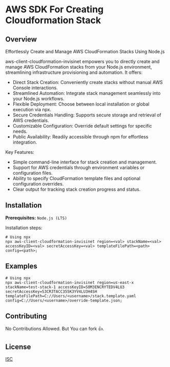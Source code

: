 # AWS SDK For Creating Cloudformation Stack

## Overview

Effortlessly Create and Manage AWS CloudFormation Stacks Using Node.js

aws-client-cloudformation-invisinet empowers you to directly create and manage AWS CloudFormation stacks from your Node.js environment, streamlining infrastructure provisioning and automation. It offers:

- Direct Stack Creation: Conveniently create stacks without manual AWS Console interactions.
- Streamlined Automation: Integrate stack management seamlessly into your Node.js workflows.
- Flexible Deployment: Choose between local installation or global execution via npx.
- Secure Credentials Handling: Supports secure storage and retrieval of AWS credentials.
- Customizable Configuration: Override default settings for specific needs.
- Public Availability: Readily accessible through npm for effortless integration.

Key Features:

- Simple command-line interface for stack creation and management.
- Support for AWS credentials through environment variables or configuration files.
- Ability to specify CloudFormation template files and optional configuration overrides.
- Clear output for tracking stack creation progress and status.

## Installation

**Prerequisites:** `Node.js (LTS)`

Installation steps:

```SH
# Using npx
npx aws-client-cloudformation-invisinet region=<val> stackName=<val> accessKeyID=<val> secretAccessKey=<val> templateFilePath=<path> config=<path>;
```

<!-- ## Usage -->

## Examples

```SH
# Using npx
npx aws-client-cloudformation-invisinet region=us-east-x stackName=test-stack-1 accessKeyID=S0M3ENCRYTEDV4LU3 secretAccessKey=S3CR3TACC355K3YV4LU3H4SH templateFilePath=C://Users/<username>/stack.template.yaml config=C://Users/<username>/override-template.json;
```

## Contributing

No Contributions Allowed. But You can fork 👍.

## License

[ISC](/LICENSE)
